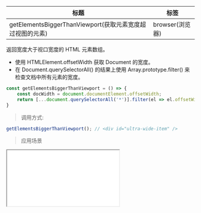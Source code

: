 |  标题   | 标签  |
|  ----  | ----  |
| getElementsBiggerThanViewport(获取元素宽度超过视图的元素) | browser(浏览器) |

返回宽度大于视口宽度的 HTML 元素数组。

* 使用 HTMLElement.offsetWidth 获取 Document 的宽度。
* 在 Document.querySelectorAll() 的结果上使用 Array.prototype.filter() 来检查文档中所有元素的宽度。

```js
const getElementsBiggerThanViewport = () => {
    const docWidth = document.documentElement.offsetWidth;
    return [...document.querySelectorAll('*')].filter(el => el.offsetWidth > docWidth);
}
```

> 调用方式:

```js
getElementsBiggerThanViewport(); // <div id="ultra-wide-item" />
```


> 应用场景

<iframe src="codes/javascript/html/getElementsBiggerThanViewport.html"></iframe>













